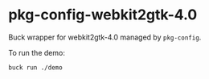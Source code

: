 # pkg-config-webkit2gtk-4.0

Buck wrapper for webkit2gtk-4.0 managed by `pkg-config`.

To run the demo:

```bash=
buck run ./demo
```
